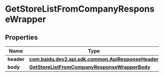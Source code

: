 

# GetStoreListFromCompanyResponseWrapper


## Properties

Name | Type | Description | Notes
------------ | ------------- | ------------- | -------------
**header** | [**com.baidu.dev2.api.sdk.common.ApiResponseHeader**](com.baidu.dev2.api.sdk.common.ApiResponseHeader.md) |  |  [optional]
**body** | [**GetStoreListFromCompanyResponseWrapperBody**](GetStoreListFromCompanyResponseWrapperBody.md) |  |  [optional]



